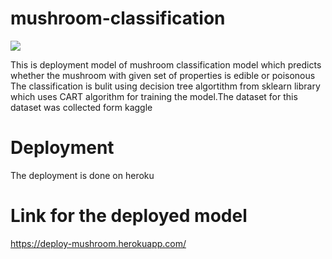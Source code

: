 ﻿# mushroom-classification

 ![](https://github.com/Hillul-Sutia/mushroom-classification/blob/main/mush_framed.gif)
 
This is deployment model of mushroom classification model which predicts whether the mushroom with given set of properties is edible or poisonous
  The classification is bulit using decision tree algortithm from sklearn library which uses CART algorithm for training the model.The dataset for this dataset was collected form kaggle
# Deployment
  The deployment is done on heroku
# Link for the deployed model
  https://deploy-mushroom.herokuapp.com/
